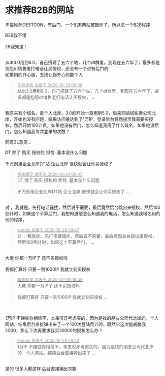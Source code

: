 # 求推荐B2B的网站


不要推荐DESTOON，有后门，一个B2B网站被敲诈了，所以求一个B2B程序

B2B我不懂<br />
<br />
2B我知道！<br />
<br />
<img src="static/image/smiley/default/lol.gif" smilieid="12" border="0" alt="" /><img src="static/image/smiley/default/lol.gif" smilieid="12" border="0" alt="" /><img src="static/image/smiley/default/lol.gif" smilieid="12" border="0" alt="" />

从dt3.0用到6.0，自己搭建了五六个站，几个dt群里，到现在五六年了，最多都是抱怨dt销售老打电话让买授权，还没有一个说有后门的<br />
如果用的开心版，去找让你开心的那个人

<div class="quote"><blockquote><font size="2"><a href="https://www.hostloc.com/forum.php?mod=redirect&amp;goto=findpost&amp;pid=9362575&amp;ptid=759037" target="_blank"><font color="#999999">天有点热 发表于 2020-10-28 09:38</font></a></font><br />
从dt3.0用到6.0，自己搭建了五六个站，几个dt群里，到现在五六年了，最多都是抱怨dt销售老打电话让买授权， ...</blockquote></div><br />
我原来有个域名，是个人北岸，3.0的开始一直用到5.0，后来网站域名换公司北岸，开始也没有问题，结果访问量达到了1万IP，登录后台竟然提示我需要买授权，然后开始100计费，如果他没有后门，怎么知道我用了什么域名，如果他没后门，怎么知道我每次登录的次数？

同意3L意见...

DT 除了 购买 授权的 担忧&nbsp;&nbsp;基本没什么问题<br />
<br />
千万别用企业北岸DT站 企业北岸 很快就会让你买授权了

<div class="quote"><blockquote><font size="2"><a href="https://www.hostloc.com/forum.php?mod=redirect&amp;goto=findpost&amp;pid=9362627&amp;ptid=759037" target="_blank"><font color="#999999">暗夜精灵 发表于 2020-10-28 09:45</font></a></font><br />
DT 除了 购买 授权的 担忧&nbsp;&nbsp;基本没什么问题<br />
<br />
千万别用企业北岸DT站 企业北岸 很快就会让你买授权了 ...</blockquote></div><br />
对 ，我就是，先打电话骚扰，然后说不需要，最后竟然后台跳出来授权，然后100倒计时，如果这个不算后门，我想知道他怎么知道我的电话，怎么知道我域名用的他的程序，

<div class="quote"><blockquote><font size="2"><a href="https://www.hostloc.com/forum.php?mod=redirect&amp;goto=findpost&amp;pid=9362645&amp;ptid=759037" target="_blank"><font color="#999999">kenutu 发表于 2020-10-28 09:47</font></a></font><br />
对 ，我就是，先打电话骚扰，然后说不需要，最后竟然后台跳出来授权，然后100倒计时，如果这个不算后门， ...</blockquote></div><br />
大佬 你都一万IP了 还不买授权吗<br />
<br />
我都打算好 只要一到1000IP 我就立刻买授权<img src="static/image/smiley/default/lol.gif" smilieid="12" border="0" alt="" />

<div class="quote"><blockquote><font size="2"><a href="https://www.hostloc.com/forum.php?mod=redirect&amp;goto=findpost&amp;pid=9362653&amp;ptid=759037" target="_blank"><font color="#999999">暗夜精灵 发表于 2020-10-28 09:49</font></a></font><br />
大佬 你都一万IP了 还不买授权吗<br />
<br />
我都打算好 只要一到1000IP 我就立刻买授权 ...</blockquote></div><br />
<br />
1万IP 不赚钱你相信不，本来咬牙考虑买的，因为是找的朋友公司代北岸的，个人网站，结果后台直接弹出来了一个100次登陆倒计时，既然它这次能威胁我2000，那么下次再要求我买20000的授权怎么办？

<div class="quote"><blockquote><font size="2"><a href="https://www.hostloc.com/forum.php?mod=redirect&amp;goto=findpost&amp;pid=9362672&amp;ptid=759037" target="_blank"><font color="#999999">kenutu 发表于 2020-10-28 09:53</font></a></font><br />
1万IP 不赚钱你相信不，本来咬牙考虑买的，因为是找的朋友公司代北岸的，个人网站，结果后台直接弹出来了 ...</blockquote></div><br />
是的 很多人都这样 后台直接蹦出次数<img src="static/image/smiley/default/lol.gif" smilieid="12" border="0" alt="" />
